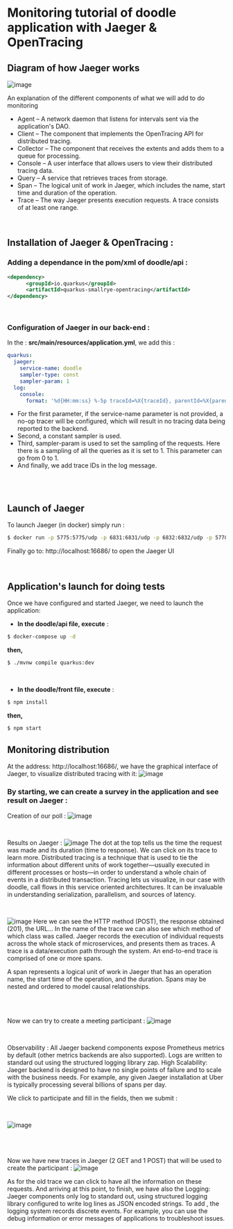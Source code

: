 # Monitoring tutorial of doodle application with Jaeger & OpenTracing
 
## Diagram of how Jaeger works

![image](https://user-images.githubusercontent.com/57901216/143829912-ed348025-33a3-4936-9dd6-44eb8e1956da.png)

An explanation of the different components of what we will add to do monitoring
* Agent – A network daemon that listens for intervals sent via the application's DAO.
* Client – The component that implements the OpenTracing API for distributed tracing.
* Collector – The component that receives the extents and adds them to a queue for processing.
* Console – A user interface that allows users to view their distributed tracing data.
* Query – A service that retrieves traces from storage.
* Span – The logical unit of work in Jaeger, which includes the name, start time and duration of the operation.
* Trace – The way Jaeger presents execution requests. A trace consists of at least one range.

<br/>

## Installation of Jaeger & OpenTracing :
### Adding a dependance in the pom/xml of doodle/api :
```xml
<dependency>
      <groupId>io.quarkus</groupId>
      <artifactId>quarkus-smallrye-opentracing</artifactId>
</dependency>
```
<br/>

### Configuration of Jaeger in our back-end :
In the : **src/main/resources/application.yml**, we add this :

```yml
quarkus:
  jaeger:
    service-name: doodle
    sampler-type: const
    sampler-param: 1
  log:
    console:
      format: '%d{HH:mm:ss} %-5p traceId=%X{traceId}, parentId=%X{parentId}, spanId=%X{spanId}, sampled=%X{sampled} [%c{2.}] (%t) %s%e%n'
```



* For the first parameter, if the service-name parameter is not provided, a no-op tracer will be configured, which will result in no tracing data being reported to the backend.
* Second, a constant sampler is used.
* Third, sampler-param is used to set the sampling of the requests. Here there is a sampling of all the queries as it is set to 1. This parameter can go from 0 to 1.
* And finally, we add trace IDs in the log message.

<br/><br/>

## Launch of Jaeger

To launch Jaeger (in docker) simply run :
```sh
$ docker run -p 5775:5775/udp -p 6831:6831/udp -p 6832:6832/udp -p 5778:5778 -p 16686:16686 -p 14268:14268 jaegertracing/all-in-one:latest
```

Finally go to: http://localhost:16686/ to open the Jaeger UI

<br/>

## Application's launch for doing tests
Once we have configured and started Jaeger, we need to launch the application:


* **In the doodle/api file, execute** :
```sh
$ docker-compose up -d
``` 
**then,**
```sh
$ ./mvnw compile quarkus:dev
``` 
<br/>

* **In the doodle/front file, execute** :
```sh
$ npm install
``` 
**then,**
```sh
$ npm start
``` 
## Monitoring distribution
At the address: http://localhost:16686/, we have the graphical interface of Jaeger, to visualize distributed tracing with it:
![image](https://user-images.githubusercontent.com/65306153/144050178-4005ca68-4d8e-4037-963a-6012bb742c08.png)


### By starting, we can create a survey in the application and see result on Jaeger :
Creation of our poll :
![image](https://user-images.githubusercontent.com/65306153/144050515-70dabaf7-032e-4956-8163-fa124bb97a29.png)

<br/>

Results on Jaeger :
![image](https://user-images.githubusercontent.com/65306153/144050920-501d1183-7475-4708-8849-112799a59980.png)
The dot at the top tells us the time the request was made and its duration (time to response). We can click on its trace to learn more.
Distributed tracing is a technique that is used to tie the information about different units of work together—usually executed in different processes or hosts—in order to understand a whole chain of events in a distributed transaction. Tracing lets us visualize, in our case with doodle, call flows in this service oriented architectures. It can be invaluable in understanding serialization, parallelism, and sources of latency.

<br/>

![image](https://user-images.githubusercontent.com/65306153/144051879-6e6a21ca-2673-4e16-971c-0846d969d4f6.png)
Here we can see the HTTP method (POST), the response obtained (201), the URL... In the name of the trace we can also see which method of which class was called.
Jaeger records the execution of individual requests across the whole stack of microservices, and presents them as traces. A trace is a data/execution path through the system. An end-to-end trace is comprised of one or more spans.

A span represents a logical unit of work in Jaeger that has an operation name, the start time of the operation, and the duration. Spans may be nested and ordered to model causal relationships.

<br/><br/>

Now we can try to create a meeting participant :
![image](https://user-images.githubusercontent.com/65306153/144052754-ddd26b4f-bec5-4c68-94ac-92f69fbc1f86.png)

<br/>

Observability :
All Jaeger backend components expose Prometheus metrics by default (other metrics backends are also supported). Logs are written to standard out using the structured logging library zap.
High Scalability:
Jaeger backend is designed to have no single points of failure and to scale with the business needs. For example, any given Jaeger installation at Uber is typically processing several billions of spans per day.

We click to participate and fill in the fields, then we submit :

<br/>

![image](https://user-images.githubusercontent.com/65306153/144053102-4dcc1bc8-0e55-4c2f-86a2-c7ab09cb27f9.png)

<br/><br/><br/>
Now we have new traces in Jaeger (2 GET and 1 POST) that will be used to create the participant :
![image](https://user-images.githubusercontent.com/65306153/144053270-9489cfb5-aceb-4e08-85c9-71aa9a812c0d.png)

As for the old trace we can click to have all the information on these requests.
And arriving at this point, to finish, we have also the Logging:
Jaeger components only log to standard out, using structured logging library configured to write log lines as JSON encoded strings.
To add , the logging system records discrete events. For example, you can use the debug information or error messages of applications to troubleshoot issues.



